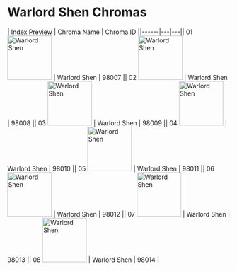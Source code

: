 # Warlord Shen Chromas

| Index  Preview | Chroma Name | Chroma ID ||------|---|---|| 01  <img src='https://raw.communitydragon.org/latest/plugins/rcp-be-lol-game-data/global/default/v1/champion-chroma-images/98/98007.png' alt='Warlord Shen' width='100'> | Warlord Shen | 98007 || 02  <img src='https://raw.communitydragon.org/latest/plugins/rcp-be-lol-game-data/global/default/v1/champion-chroma-images/98/98008.png' alt='Warlord Shen' width='100'> | Warlord Shen | 98008 || 03  <img src='https://raw.communitydragon.org/latest/plugins/rcp-be-lol-game-data/global/default/v1/champion-chroma-images/98/98009.png' alt='Warlord Shen' width='100'> | Warlord Shen | 98009 || 04  <img src='https://raw.communitydragon.org/latest/plugins/rcp-be-lol-game-data/global/default/v1/champion-chroma-images/98/98010.png' alt='Warlord Shen' width='100'> | Warlord Shen | 98010 || 05  <img src='https://raw.communitydragon.org/latest/plugins/rcp-be-lol-game-data/global/default/v1/champion-chroma-images/98/98011.png' alt='Warlord Shen' width='100'> | Warlord Shen | 98011 || 06  <img src='https://raw.communitydragon.org/latest/plugins/rcp-be-lol-game-data/global/default/v1/champion-chroma-images/98/98012.png' alt='Warlord Shen' width='100'> | Warlord Shen | 98012 || 07  <img src='https://raw.communitydragon.org/latest/plugins/rcp-be-lol-game-data/global/default/v1/champion-chroma-images/98/98013.png' alt='Warlord Shen' width='100'> | Warlord Shen | 98013 || 08  <img src='https://raw.communitydragon.org/latest/plugins/rcp-be-lol-game-data/global/default/v1/champion-chroma-images/98/98014.png' alt='Warlord Shen' width='100'> | Warlord Shen | 98014 |